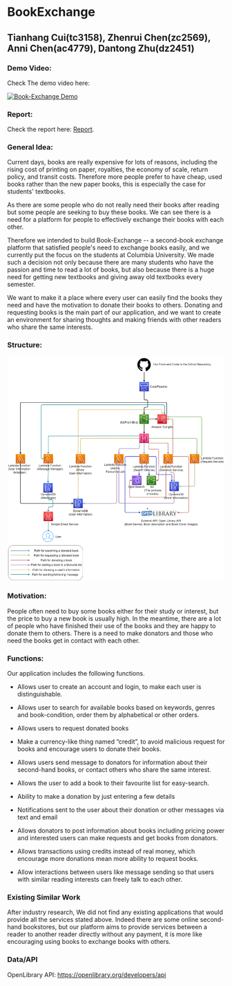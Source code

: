 # BookExchange
## Tianhang Cui(tc3158), Zhenrui Chen(zc2569), Anni Chen(ac4779), Dantong Zhu(dz2451)


### Demo Video:
Check The demo video here: 

[![Book-Exchange Demo](https://img.youtube.com/vi/xgqVHjfLKbI/0.jpg)](https://www.youtube.com/watch?v=xgqVHjfLKbI)

### Report:
Check the report here: [Report](https://github.com/thcui/book-exchange/blob/main/report.pdf).
### General Idea:
Current days, books are really expensive for lots of reasons, including the rising cost of printing on paper, royalties, the economy of scale, return policy, and transit costs. Therefore more people prefer to have cheap, used books rather than the new paper books, this is especially the case for students' textbooks.

As there are some people who do not really need their books after reading but some people are seeking to buy these books. We can see there is a need for a platform for people to effectively exchange their books with each other.

Therefore we intended to build Book-Exchange -- a second-book exchange platform that satisfied people's need to exchange books easily, and we currently put the focus on the students at Columbia University. We made such a decision not only because there are many students who have the passion and time to read a lot of books, but also because there is a huge need for getting new textbooks and giving away old textbooks every semester.

We want to make it a place where every user can easily find the books they need and have the motivation to donate their books to others. Donating and requesting books is the main part of our application, and we want to create an environment for sharing thoughts and making friends with other readers who share the same interests.

### Structure:

![StructureDiagram.drawio](./StuctureDiagram/StructureDiagram.drawio.png)

### Motivation:

People often need to buy some books either for their study or interest, but the price to buy a new book is usually high. In the meantime, there are a lot of people who have finished their use of the books and they are happy to donate them to others. There is a need to make donators and those who need the books get in contact with each other.

### Functions:

Our application includes the following functions.

- Allows user to create an account and login, to make each user is distinguishable.
- Allows user to search for available books based on keywords, genres and book-condition, order them by alphabetical or other orders.
- Allows users to request donated books

- Make a currency-like thing named “credit”, to avoid malicious request for books and encourage users to donate their books.

- Allows users send message to donators for information about their second-hand books, or contact others who share the same interest.

- Allows the user to add a book to their favourite list for easy-search.

- Ability to make a donation by just entering a few details

- Notifications sent to the user about their donation or other messages via text and email

- Allows donators to post information about books including pricing power and interested users can make requests and get books from donators.

- Allows transactions using credits instead of real money, which encourage more donations mean more ability to request books.

- Allow interactions between users like message sending so that users with similar reading interests can freely talk to each other. 

### Existing Similar Work 
After industry research, We did not find any existing applications that would provide all the services stated above. Indeed there are some online second-hand bookstores, but our platform aims to provide services between a reader to another reader directly without any payment, it is more like encouraging using books to exchange books with others.

### Data/API

OpenLibrary API:
https://openlibrary.org/developers/api
